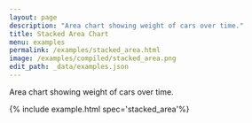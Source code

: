 ```yaml
---
layout: page
description: "Area chart showing weight of cars over time."
title: Stacked Area Chart
menu: examples
permalink: /examples/stacked_area.html
image: /examples/compiled/stacked_area.png
edit_path: _data/examples.json
---
```


Area chart showing weight of cars over time.

{% include example.html spec='stacked_area'%}
